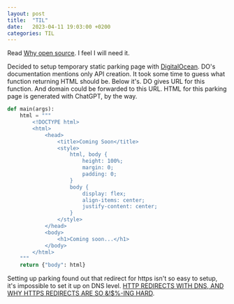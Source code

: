 ```yaml
---
layout: post
title:  "TIL"
date:   2023-04-11 19:03:00 +0200
categories: TIL
---
```

Read [Why open source](https://ben.balter.com/2015/11/23/why-open-source/). I feel I will need it.

Decided to setup temporary static parking page with [DigitalOcean](https://m.do.co/c/e843d5778ae5). DO's documentation mentions only API creation. It took some time to guess what function returning HTML should be. Below it's. DO gives URL for this function. And domain could be forwarded to this URL. HTML for this parking page is generated with ChatGPT, by the way.

```python
def main(args):
    html = """
        <!DOCTYPE html>
        <html>
            <head>
                <title>Coming Soon</title>
                <style>
                    html, body {
                        height: 100%;
                        margin: 0;
                        padding: 0;
                    }
                    body {
                        display: flex;
                        align-items: center;
                        justify-content: center;
                    }
                </style>
            </head>
            <body>
                <h1>Coming soon...</h1>
            </body>
        </html>
    """
    return {"body": html}
```

Setting up parking found out that redirect for https isn't so easy to setup, it's impossible to set it up on DNS level. [HTTP REDIRECTS WITH DNS, AND WHY HTTPS REDIRECTS ARE SO &!$%-ING HARD](https://constellix.com/news/http-redirects-with-dns-and-why-https-redirects-are-so-ing-hard).
